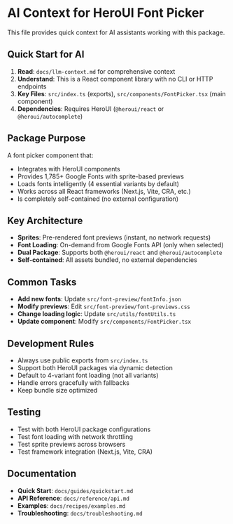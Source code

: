 # AI Context for HeroUI Font Picker

This file provides quick context for AI assistants working with this package.

## Quick Start for AI

1. **Read**: `docs/llm-context.md` for comprehensive context
2. **Understand**: This is a React component library with no CLI or HTTP endpoints
3. **Key Files**: `src/index.ts` (exports), `src/components/FontPicker.tsx` (main component)
4. **Dependencies**: Requires HeroUI (`@heroui/react` or `@heroui/autocomplete`)

## Package Purpose

A font picker component that:

- Integrates with HeroUI components
- Provides 1,785+ Google Fonts with sprite-based previews
- Loads fonts intelligently (4 essential variants by default)
- Works across all React frameworks (Next.js, Vite, CRA, etc.)
- Is completely self-contained (no external configuration)

## Key Architecture

- **Sprites**: Pre-rendered font previews (instant, no network requests)
- **Font Loading**: On-demand from Google Fonts API (only when selected)
- **Dual Package**: Supports both `@heroui/react` and `@heroui/autocomplete`
- **Self-contained**: All assets bundled, no external dependencies

## Common Tasks

- **Add new fonts**: Update `src/font-preview/fontInfo.json`
- **Modify previews**: Edit `src/font-preview/font-previews.css`
- **Change loading logic**: Update `src/utils/fontUtils.ts`
- **Update component**: Modify `src/components/FontPicker.tsx`

## Development Rules

- Always use public exports from `src/index.ts`
- Support both HeroUI packages via dynamic detection
- Default to 4-variant font loading (not all variants)
- Handle errors gracefully with fallbacks
- Keep bundle size optimized

## Testing

- Test with both HeroUI package configurations
- Test font loading with network throttling
- Test sprite previews across browsers
- Test framework integration (Next.js, Vite, CRA)

## Documentation

- **Quick Start**: `docs/guides/quickstart.md`
- **API Reference**: `docs/reference/api.md`
- **Examples**: `docs/recipes/examples.md`
- **Troubleshooting**: `docs/troubleshooting.md`
